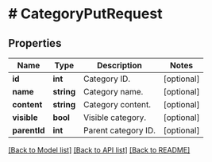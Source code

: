 # # CategoryPutRequest

## Properties

Name | Type | Description | Notes
------------ | ------------- | ------------- | -------------
**id** | **int** | Category ID. | [optional]
**name** | **string** | Category name. | [optional]
**content** | **string** | Category content. | [optional]
**visible** | **bool** | Visible category. | [optional]
**parentId** | **int** | Parent category ID. | [optional]

[[Back to Model list]](../../README.md#models) [[Back to API list]](../../README.md#endpoints) [[Back to README]](../../README.md)
